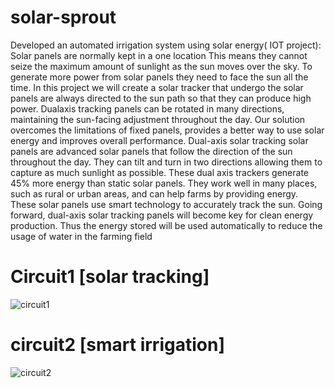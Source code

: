 # solar-sprout
Developed an automated irrigation system using solar energy( IOT project):
Solar panels are normally kept in a one location This means they cannot seize the maximum 
amount of sunlight as the sun moves over the sky. To generate more power from solar panels 
they need to face the sun all the time. In this project we will create a solar tracker that undergo 
the solar panels are always directed to the sun path so that they can produce high power. 
Dualaxis tracking panels can be rotated in many directions, maintaining the sun-facing 
adjustment throughout the day. Our solution overcomes the limitations of fixed panels, 
provides a better way to use solar energy and improves overall performance. Dual-axis solar 
tracking solar panels are advanced solar panels that follow the direction of the sun throughout 
the day. They can tilt and turn in two directions allowing them to capture as much sunlight as 
possible. These dual axis trackers generate 45% more energy than static solar panels. They 
work well in many places, such as rural or urban areas, and can help farms by providing energy. 
These solar panels use smart technology to accurately track the sun. Going forward, dual-axis 
solar tracking panels will become key for clean energy production.
Thus the energy stored will be used automatically to reduce the usage of water in the farming 
field

# Circuit1 [solar tracking]

![circuit1](https://github.com/user-attachments/assets/c76cfde1-23d5-420e-8eba-16bc0ff16b8d)


# circuit2 [smart irrigation]

![circuit2](https://github.com/user-attachments/assets/56aa2d47-52c7-4d7d-8664-c2185693d7ba)

